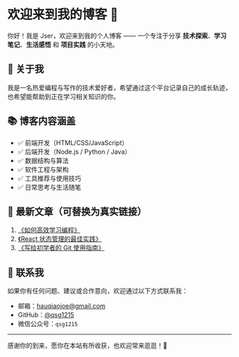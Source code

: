 
        
# 欢迎来到我的博客 🌟

你好！我是 Jser，欢迎来到我的个人博客 —— 一个专注于分享 **技术探索**、**学习笔记**、**生活感悟** 和 **项目实践** 的小天地。

## 📌 关于我

我是一名热爱编程与写作的技术爱好者，希望通过这个平台记录自己的成长轨迹，也希望能帮助到正在学习相关知识的你。

## 📚 博客内容涵盖

- ✅ 前端开发（HTML/CSS/JavaScript）
- ✅ 后端开发（Node.js / Python / Java）
- ✅ 数据结构与算法
- ✅ 软件工程与架构
- ✅ 工具推荐与使用技巧
- ✅ 日常思考与生活随笔

## 📰 最新文章（可替换为真实链接）

1. [《如何高效学习编程》](#)
2. [《React 状态管理的最佳实践》](#)
3. [《写给初学者的 Git 使用指南》](#)

## 📩 联系我

如果你有任何问题、建议或合作意向，欢迎通过以下方式联系我：

- 邮箱：[hauqiaojoe@gmail.com](mailto:hauqiaojoe@gmail.com)
- GitHub：[@qsg1215](https://github.com/qsg1215)
- 微信公众号：`qsg1215`

---

感谢你的到来，愿你在本站有所收获，也欢迎常来逛逛！👋
